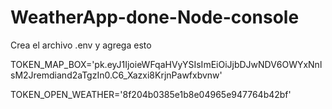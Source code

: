 # WeatherApp-done-Node-console



Crea el archivo .env
y agrega esto

TOKEN_MAP_BOX='pk.eyJ1IjoieWFqaHVyYSIsImEiOiJjbDJwNDV6OWYxNnlsM2Jremdiand2aTgzIn0.C6_Xazxi8KrjnPawfxbvnw'


TOKEN_OPEN_WEATHER='8f204b0385e1b8e04965e947764b42bf'
